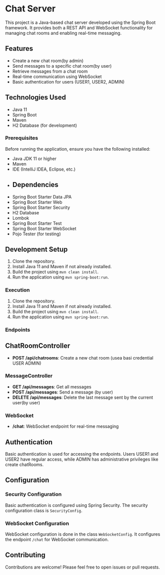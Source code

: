 # Chat Server

This project is a Java-based chat server developed using the Spring Boot framework. It provides both a REST API and WebSocket functionality for managing chat rooms and enabling real-time messaging.

## Features

- Create a new chat room(by admin)
- Send messages to a specific chat room(by user)
- Retrieve messages from a chat room
- Real-time communication using WebSocket
-  Basic authentication for users (USER1, USER2, ADMIN)

## Technologies Used

- Java 11
- Spring Boot
- Maven
- H2 Database (for development)

### Prerequisites

Before running the application, ensure you have the following installed:

- Java JDK 11 or higher
- Maven
- IDE (IntelliJ IDEA, Eclipse, etc.)
- 
  ## Dependencies
- Spring Boot Starter Data JPA
- Spring Boot Starter Web
- Spring Boot Starter Security
- H2 Database
- Lombok
- Spring Boot Starter Test
- Spring Boot Starter WebSocket
- Pojo Tester (for testing)

## Development Setup

1. Clone the repository.
2. Install Java 11 and Maven if not already installed.
3. Build the project using `mvn clean install`.
4. Run the application using `mvn spring-boot:run`.

### Execution

1. Clone the repository.
2. Install Java 11 and Maven if not already installed.
3. Build the project using `mvn clean install`.
4. Run the application using `mvn spring-boot:run`.



### Endpoints
## ChatRoomController

- **POST /api/chatrooms**: Create a new chat room (usea basi credential USER ADMIN)

### MessageController

- **GET /api/messages**: Get all messages
- **POST /api/messages**: Send a message (by user)
- **DELETE /api/messages**: Delete the last message sent by the current user(by user)

### WebSocket

- **/chat**: WebSocket endpoint for real-time messaging

## Authentication

Basic authentication is used for accessing the endpoints. Users USER1 and USER2 have regular access, while ADMIN has administrative privileges like create chatRooms.





## Configuration

### Security Configuration

Basic authentication is configured using Spring Security. The security configuration class is `SecurityConfig`.

### WebSocket Configuration

WebSocket configuration is done in the class `WebSocketConfig`. It configures the endpoint `/chat` for WebSocket communication.

## Contributing

Contributions are welcome! Please feel free to open issues or pull requests.

